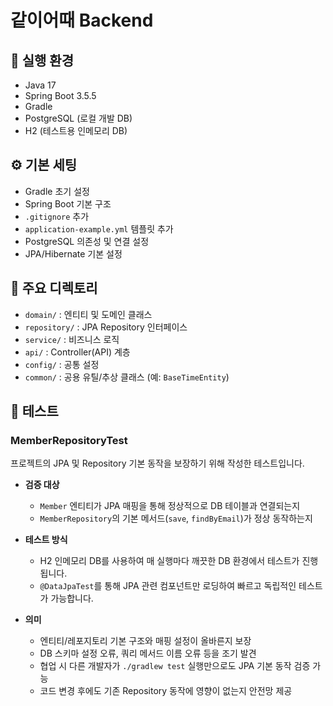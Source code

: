 # 같이어때 Backend

## 🚀 실행 환경
- Java 17
- Spring Boot 3.5.5
- Gradle
- PostgreSQL (로컬 개발 DB)
- H2 (테스트용 인메모리 DB)

## ⚙️ 기본 세팅
- Gradle 초기 설정
- Spring Boot 기본 구조
- `.gitignore` 추가
- `application-example.yml` 템플릿 추가
- PostgreSQL 의존성 및 연결 설정
- JPA/Hibernate 기본 설정

## 📂 주요 디렉토리
- `domain/` : 엔티티 및 도메인 클래스
- `repository/` : JPA Repository 인터페이스
- `service/` : 비즈니스 로직
- `api/` : Controller(API) 계층
- `config/` : 공통 설정
- `common/` : 공용 유틸/추상 클래스 (예: `BaseTimeEntity`)

## 🧪 테스트
### MemberRepositoryTest
프로젝트의 JPA 및 Repository 기본 동작을 보장하기 위해 작성한 테스트입니다.

- **검증 대상**
    - `Member` 엔티티가 JPA 매핑을 통해 정상적으로 DB 테이블과 연결되는지
    - `MemberRepository`의 기본 메서드(`save`, `findByEmail`)가 정상 동작하는지

- **테스트 방식**
    - H2 인메모리 DB를 사용하여 매 실행마다 깨끗한 DB 환경에서 테스트가 진행됩니다.
    - `@DataJpaTest`를 통해 JPA 관련 컴포넌트만 로딩하여 빠르고 독립적인 테스트가 가능합니다.

- **의미**
    - 엔티티/레포지토리 기본 구조와 매핑 설정이 올바른지 보장
    - DB 스키마 설정 오류, 쿼리 메서드 이름 오류 등을 조기 발견
    - 협업 시 다른 개발자가 `./gradlew test` 실행만으로도 JPA 기본 동작 검증 가능
    - 코드 변경 후에도 기존 Repository 동작에 영향이 없는지 안전망 제공